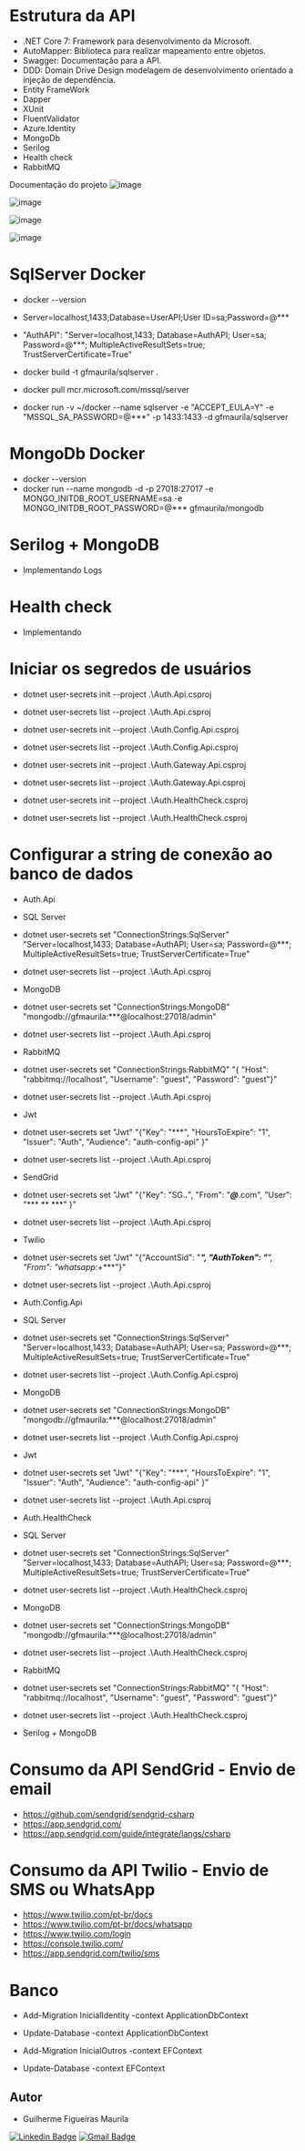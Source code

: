# Estrutura da API
- .NET Core 7: Framework para desenvolvimento da Microsoft.
- AutoMapper: Biblioteca para realizar mapeamento entre objetos.
- Swagger: Documentação para a API.
- DDD: Domain Drive Design modelagem de desenvolvimento orientado a injeção de dependência.
- Entity FrameWork
- Dapper
- XUnit
- FluentValidator
- Azure.Identity
- MongoDb
- Serilog
- Health check
- RabbitMQ

Documentação do projeto 
![image](https://user-images.githubusercontent.com/5544035/222324260-0deb9650-1642-4ca1-896e-0c3e919e068e.png)

![image](https://user-images.githubusercontent.com/5544035/222324380-ed78e6a9-2c46-45b6-a076-30ae4b82832f.png)

![image](https://user-images.githubusercontent.com/5544035/222324421-123b0035-571b-4403-9724-394d0e2d1a07.png)

![image](https://user-images.githubusercontent.com/5544035/222324469-1a73daa2-9bd7-43a1-a5a7-919b8ee005ab.png)




# SqlServer Docker
- docker --version
- Server=localhost,1433;Database=UserAPI;User ID=sa;Password=@***
- "AuthAPI": "Server=localhost,1433; Database=AuthAPI; User=sa; Password=@***; MultipleActiveResultSets=true; TrustServerCertificate=True"

- docker build -t gfmaurila/sqlserver .
- docker pull mcr.microsoft.com/mssql/server
- docker run -v ~/docker --name sqlserver -e "ACCEPT_EULA=Y" -e "MSSQL_SA_PASSWORD=@***" -p 1433:1433 -d gfmaurila/sqlserver

# MongoDb Docker
- docker --version
- docker run --name mongodb -d -p 27018:27017 -e MONGO_INITDB_ROOT_USERNAME=sa -e MONGO_INITDB_ROOT_PASSWORD=@*** gfmaurila/mongodb

# Serilog + MongoDB
- Implementando Logs

# Health check
- Implementando

# Iniciar os segredos de usuários
- dotnet user-secrets init --project .\Auth.Api.csproj 
- dotnet user-secrets list --project .\Auth.Api.csproj

- dotnet user-secrets init --project .\Auth.Config.Api.csproj 
- dotnet user-secrets list --project .\Auth.Config.Api.csproj

- dotnet user-secrets init --project .\Auth.Gateway.Api.csproj 
- dotnet user-secrets list --project .\Auth.Gateway.Api.csproj

- dotnet user-secrets init --project .\Auth.HealthCheck.csproj 
- dotnet user-secrets list --project .\Auth.HealthCheck.csproj

# Configurar a string de conexão ao banco de dados

- Auth.Api
- SQL Server 
- dotnet user-secrets set "ConnectionStrings:SqlServer" "Server=localhost,1433; Database=AuthAPI; User=sa; Password=@***; MultipleActiveResultSets=true; TrustServerCertificate=True"
- dotnet user-secrets list --project .\Auth.Api.csproj

- MongoDB 
- dotnet user-secrets set "ConnectionStrings:MongoDB" "mongodb://gfmaurila:***@localhost:27018/admin"
- dotnet user-secrets list --project .\Auth.Api.csproj

- RabbitMQ 
- dotnet user-secrets set "ConnectionStrings:RabbitMQ" "{ "Host": "rabbitmq://localhost", "Username": "guest", "Password": "guest"}"
- dotnet user-secrets list --project .\Auth.Api.csproj

- Jwt 
- dotnet user-secrets set "Jwt" "{"Key": "***", "HoursToExpire": "1", "Issuer": "Auth", "Audience": "auth-config-api" }"
- dotnet user-secrets list --project .\Auth.Api.csproj

- SendGrid 
- dotnet user-secrets set "Jwt" "{"Key": "SG.***.***", "From": "***@***.com", "User": "*** ** ***" }"
- dotnet user-secrets list --project .\Auth.Api.csproj

- Twilio 
- dotnet user-secrets set "Jwt" "{"AccountSid": "***", "AuthToken": "****", "From": "whatsapp:+****"}"
- dotnet user-secrets list --project .\Auth.Api.csproj

- Auth.Config.Api
- SQL Server 
- dotnet user-secrets set "ConnectionStrings:SqlServer" "Server=localhost,1433; Database=AuthAPI; User=sa; Password=@***; MultipleActiveResultSets=true; TrustServerCertificate=True"
- dotnet user-secrets list --project .\Auth.Config.Api.csproj

- MongoDB 
- dotnet user-secrets set "ConnectionStrings:MongoDB" "mongodb://gfmaurila:***@localhost:27018/admin"
- dotnet user-secrets list --project .\Auth.Config.Api.csproj

- Jwt 
- dotnet user-secrets set "Jwt" "{"Key": "***", "HoursToExpire": "1", "Issuer": "Auth", "Audience": "auth-config-api" }"
- dotnet user-secrets list --project .\Auth.Api.csproj

- Auth.HealthCheck
- SQL Server 
- dotnet user-secrets set "ConnectionStrings:SqlServer" "Server=localhost,1433; Database=AuthAPI; User=sa; Password=@***; MultipleActiveResultSets=true; TrustServerCertificate=True"
- dotnet user-secrets list --project .\Auth.HealthCheck.csproj

- MongoDB 
- dotnet user-secrets set "ConnectionStrings:MongoDB" "mongodb://gfmaurila:***@localhost:27018/admin"
- dotnet user-secrets list --project .\Auth.HealthCheck.csproj

- RabbitMQ 
- dotnet user-secrets set "ConnectionStrings:RabbitMQ" "{ "Host": "rabbitmq://localhost", "Username": "guest", "Password": "guest"}"
- dotnet user-secrets list --project .\Auth.HealthCheck.csproj

- Serilog + MongoDB 

# Consumo da API SendGrid - Envio de email
- https://github.com/sendgrid/sendgrid-csharp
- https://app.sendgrid.com/
- https://app.sendgrid.com/guide/integrate/langs/csharp

# Consumo da API Twilio‌ - Envio de SMS ou WhatsApp
- https://www.twilio.com/pt-br/docs
- https://www.twilio.com/pt-br/docs/whatsapp
- https://www.twilio.com/login
- https://console.twilio.com/
- https://app.sendgrid.com/twilio/sms

# Banco
- Add-Migration InicialIdentity -context ApplicationDbContext
- Update-Database -context ApplicationDbContext

- Add-Migration InicialOutros -context EFContext
- Update-Database -context EFContext


## Autor

- Guilherme Figueiras Maurila

[![Linkedin Badge](https://img.shields.io/badge/-Guilherme_Figueiras_Maurila-blue?style=flat-square&logo=Linkedin&logoColor=white&link=https://www.linkedin.com/in/guilherme-maurila-58250026/)](https://www.linkedin.com/in/guilherme-maurila-58250026/)
[![Gmail Badge](https://img.shields.io/badge/-gfmaurila@gmail.com-c14438?style=flat-square&logo=Gmail&logoColor=white&link=mailto:gfmaurila@gmail.com)](mailto:gfmaurila@gmail.com)



